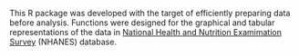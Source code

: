 This R package was developed with the target of efficiently preparing data before analysis. Functions were designed for the graphical and tabular representations of the data in [National Health and Nutrition Examimation Survey](https://www.cdc.gov/nchs/nhanes/index.htm) (NHANES) database.
